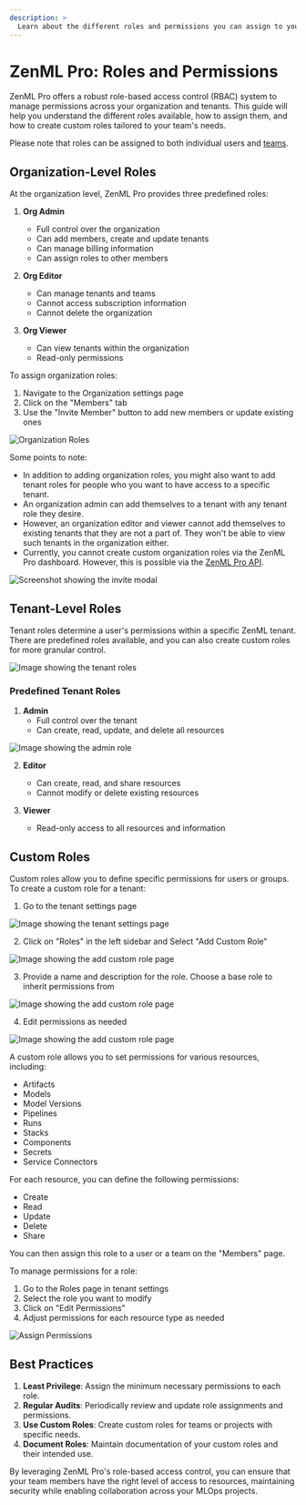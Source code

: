 ```yaml
---
description: >
  Learn about the different roles and permissions you can assign to your team members in ZenML Pro.
---
```


# ZenML Pro: Roles and Permissions

ZenML Pro offers a robust role-based access control (RBAC) system to manage permissions across your organization and tenants. This guide will help you understand the different roles available, how to assign them, and how to create custom roles tailored to your team's needs.

Please note that roles can be assigned to both individual users and [teams](./teams.md).

## Organization-Level Roles

At the organization level, ZenML Pro provides three predefined roles:

1. **Org Admin**
   - Full control over the organization
   - Can add members, create and update tenants
   - Can manage billing information
   - Can assign roles to other members

2. **Org Editor**
   - Can manage tenants and teams
   - Cannot access subscription information
   - Cannot delete the organization

3. **Org Viewer**
   - Can view tenants within the organization
   - Read-only permissions

To assign organization roles:

1. Navigate to the Organization settings page
2. Click on the "Members" tab
3. Use the "Invite Member" button to add new members or update existing ones

![Organization Roles](../../.gitbook/assets/org_members.png)

Some points to note:
- In addition to adding organization roles, you might also want to add tenant roles for people who you want to have access to a specific tenant.
- An organization admin can add themselves to a tenant with any tenant role they desire.
- However, an organization editor and viewer cannot add themselves to existing tenants that they are not a part of. They won't be able to view such tenants in the organization either.
- Currently, you cannot create custom organization roles via the ZenML Pro dashboard. However, this is possible via the [ZenML Pro API](https://cloudapi.zenml.io/).

![Screenshot showing the invite modal](../../.gitbook/assets/add_org_members.png)

## Tenant-Level Roles

Tenant roles determine a user's permissions within a specific ZenML tenant. There are predefined roles available, and you can also create custom roles for more granular control.

![Image showing the tenant roles](../../.gitbook/assets/role_page.png)

### Predefined Tenant Roles

1. **Admin**
   - Full control over the tenant
   - Can create, read, update, and delete all resources

![Image showing the admin role](../../.gitbook/assets/admin_role.png)

2. **Editor**
   - Can create, read, and share resources
   - Cannot modify or delete existing resources

3. **Viewer**
   - Read-only access to all resources and information

## Custom Roles

Custom roles allow you to define specific permissions for users or groups. To create a custom role
for a tenant:

1. Go to the tenant settings page

![Image showing the tenant settings page](../../.gitbook/assets/custom_role_settings_page.png)

2. Click on "Roles" in the left sidebar and Select "Add Custom Role"

![Image showing the add custom role page](../../.gitbook/assets/tenant_roles_page.png)

3. Provide a name and description for the role. Choose a base role to inherit permissions from

![Image showing the add custom role page](../../.gitbook/assets/create_role_modal.png)

4. Edit permissions as needed

![Image showing the add custom role page](../../.gitbook/assets/assign_permissions.png)
  
A custom role allows you to set permissions for various resources, including:

- Artifacts
- Models
- Model Versions
- Pipelines
- Runs
- Stacks
- Components
- Secrets
- Service Connectors

For each resource, you can define the following permissions:

- Create
- Read
- Update
- Delete
- Share

You can then assign this role to a user or a team on the "Members" page.

To manage permissions for a role:

1. Go to the Roles page in tenant settings
2. Select the role you want to modify
3. Click on "Edit Permissions"
4. Adjust permissions for each resource type as needed

![Assign Permissions](../../.gitbook/assets/assign_permissions.png)

## Best Practices

1. **Least Privilege**: Assign the minimum necessary permissions to each role.
2. **Regular Audits**: Periodically review and update role assignments and permissions.
3. **Use Custom Roles**: Create custom roles for teams or projects with specific needs.
4. **Document Roles**: Maintain documentation of your custom roles and their intended use.

By leveraging ZenML Pro's role-based access control, you can ensure that your team members have the right level of access to resources, maintaining security while enabling collaboration across your MLOps projects.